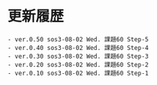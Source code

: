# 更新履歴

	- ver.0.50 sos3-08-02 Wed. 課題60 Step-5
	- ver.0.40 sos3-08-02 Wed. 課題60 Step-4
	- ver.0.30 sos3-08-02 Wed. 課題60 Step-3
	- ver.0.20 sos3-08-02 Wed. 課題60 Step-2
	- ver.0.10 sos3-08-02 Wed. 課題60 Step-1
	
